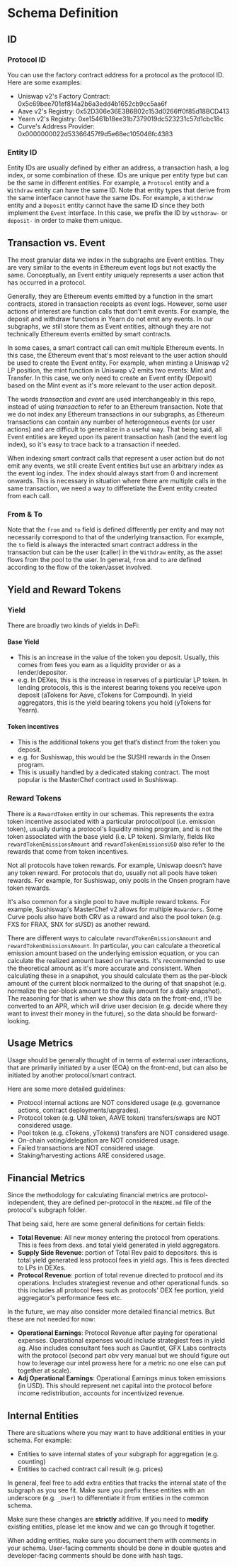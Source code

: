 # Schema Definition

## ID

### Protocol ID

You can use the factory contract address for a protocol as the protocol ID. Here are some examples:

- Uniswap v2's Factory Contract: 0x5c69bee701ef814a2b6a3edd4b1652cb9cc5aa6f
- Aave v2's Registry: 0x52D306e36E3B6B02c153d0266ff0f85d18BCD413
- Yearn v2's Registry: 0xe15461b18ee31b7379019dc523231c57d1cbc18c
- Curve's Address Provider: 0x0000000022d53366457f9d5e68ec105046fc4383

### Entity ID

Entity IDs are usually defined by either an address, a transaction hash, a log index, or some combination of these. IDs are unique per entity type but can be the same in different entities. For example, a `Protocol` entity and a `Withdraw` entity can have the same ID. Note that entity types that derive from the same interface cannot have the same IDs. For example, a `Withdraw` entity and a `Deposit` entity cannot have the same ID since they both implement the `Event` interface. In this case, we prefix the ID by `withdraw-` or `deposit-` in order to make them unique.

## Transaction vs. Event

The most granular data we index in the subgraphs are Event entities. They are very similar to the events in Ethereum event logs but not exactly the same. Conceptually, an Event entity uniquely represents a user action that has occurred in a protocol.

Generally, they are Ethereum events emitted by a function in the smart contracts, stored in transaction receipts as event logs. However, some user actions of interest are function calls that don't emit events. For example, the deposit and withdraw functions in Yearn do not emit any events. In our subgraphs, we still store them as Event entities, although they are not technically Ethereum events emitted by smart contracts.

In some cases, a smart contract call can emit multiple Ethereum events. In this case, the Ethereum event that's most relevant to the user action should be used to create the Event entity. For example, when minting a Uniswap v2 LP position, the mint function in Uniswap v2 emits two events: Mint and Transfer. In this case, we only need to create an Event entity (Deposit) based on the Mint event as it's more relevant to the user action deposit.

The words *transaction* and *event* are used interchangeably in this repo, instead of using *transaction* to refer to an Ethereum transaction. Note that we do not index any Ethereum transactions in our subgraphs, as Ethereum transactions can contain any number of heterogeneous events (or user actions) and are difficult to generalize in a useful way. That being said, all Event entities are keyed upon its parent transaction hash (and the event log index), so it's easy to trace back to a transaction if needed.

When indexing smart contract calls that represent a user action but do not emit any events, we still create Event entities but use an arbitrary index as the event log index. The index should always start from 0 and increment onwards. This is necessary in situation where there are multiple calls in the same transaction, we need a way to differetiate the Event entity created from each call.

### From & To

Note that the `from` and `to` field is defined differently per entity and may not necessarily correspond to that of the underlying transaction. For example, the `to` field is always the interacted smart contract address in the transaction but can be the user (caller) in the `Withdraw` entity, as the asset flows from the pool to the user. In general, `from` and `to` are defined according to the flow of the token/asset involved.

## Yield and Reward Tokens

### Yield

There are broadly two kinds of yields in DeFi:

#### Base Yield

- This is an increase in the value of the token you deposit. Usually, this comes from fees you earn as a liquidity provider or as a lender/depositor.
- e.g. In DEXes, this is the increase in reserves of a particular LP token. In lending protocols, this is the interest bearing tokens you receive upon deposit (aTokens for Aave, cTokens for Compound). In yield aggregators, this is the yield bearing tokens you hold (yTokens for Yearn).

#### Token incentives

- This is the additional tokens you get that’s distinct from the token you deposit.
- e.g. for Sushiswap, this would be the SUSHI rewards in the Onsen program.
- This is usually handled by a dedicated staking contract. The most popular is the MasterChef contract used in Sushiswap.

### Reward Tokens

There is a `RewardToken` entity in our schemas. This represents the extra token incentive associated with a particular protocol/pool (i.e. emission token), usually during a protocol's liquidity mining program, and is not the token associated with the base yield (i.e. LP token). Similarly, fields like `rewardTokenEmissionsAmount` and `rewardTokenEmissionsUSD` also refer to the rewards that come from token incentives.

Not all protocols have token rewards. For example, Uniswap doesn't have any token reward. For protocols that do, usually not all pools have token rewards. For example, for Sushiswap, only pools in the Onsen program have token rewards.

It's also common for a single pool to have multiple reward tokens. For example, Sushiswap's MasterChef v2 allows for multiple `Rewarders`. Some Curve pools also have both CRV as a reward and also the pool token (e.g. FXS for FRAX, SNX for sUSD) as another reward.

There are different ways to calculate `rewardTokenEmissionsAmount` and `rewardTokenEmissionsAmount`. In particular, you can calculate a theoretical emission amount based on the underlying emission equation, or you can calculate the realized amount based on harvests. It's recommended to use the theoretical amount as it's more accurate and consistent. When calculating these in a snapshot, you should calculate them as the per-block amount of the current block normalized to the during of that snapshot (e.g. normalize the per-block amount to the daily amount for a daily snapshot). The reasoning for that is when we show this data on the front-end, it'll be converted to an APR, which will drive user decision (e.g. decide where they want to invest their money in the future), so the data should be forward-looking.

## Usage Metrics

Usage should be generally thought of in terms of external user interactions, that are primarily initiated by a user (EOA) on the front-end, but can also be initiated by another protocol/smart contract.

Here are some more detailed guidelines:

- Protocol internal actions are NOT considered usage (e.g. governance actions, contract deployments/upgrades).
- Protocol token (e.g. UNI token, AAVE token) transfers/swaps are NOT considered usage.
- Pool token (e.g. cTokens, yTokens) transfers are NOT considered usage.
- On-chain voting/delegation are NOT considered usage.
- Failed transactions are NOT considered usage.
- Staking/harvesting actions ARE considered usage.

## Financial Metrics

Since the methodology for calculating financial metrics are protocol-independent, they are defined per-protocol in the `README.md` file of the protocol's subgraph folder.

That being said, here are some general definitions for certain fields:

- **Total Revenue**: All new money entering the protocol from operations. This is fees from dexs. and total yield generated in yield aggregators.
- **Supply Side Revenue**: portion of Total Rev paid to depositors. this is total yield generated less protocol fees in yield ags. This is fees directed to LPs in DEXes.
- **Protocol Revenue**: portion of total revenue directed to protocol and its operations. Includes strategiest revenue and other operational funds. so this includes all protocol fees such as protocols' DEX fee portion, yield aggregator's performance fees etc.

In the future, we may also consider more detailed financial metrics. But these are not needed for now:

- **Operational Earnings**: Protocol Revenue after paying for operational expenses. Operational expenses would include strategiest fees in yield ag. Also includes consultant fees such as Gauntlet, GFX Labs contracts with the protocol (second part obv very manual but we should figure out how to leverage our intel prowess here for a metric no one else can put together at scale).
- **Adj Operational Earnings**: Operational Earnings minus token emissions (in USD). This should represent net capital into the protocol before income redistribution, accounts for incentivized revenue.

## Internal Entities

There are situations where you may want to have additional entities in your schema. For example:

- Entities to save internal states of your subgraph for aggregation (e.g. counting)
- Entities to cached contract call result (e.g. prices)

In general, feel free to add extra entities that tracks the internal state of the subgraph as you see fit. Make sure you prefix these entities with an underscore (e.g. `_User`) to differentiate it from entities in the common schema.

Make sure these changes are **strictly** additive. If you need to **modify** existing entities, please let me know and we can go through it together.

When adding entities, make sure you document them with comments in your schema. User-facing comments should be done in double quotes and developer-facing comments should be done with hash tags.
